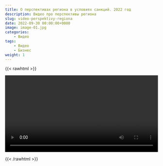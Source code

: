 ```yaml
---
title: О перспективах региона в условиях санкций. 2022 год
description: Видео про перспективы региона 
slug: video-perspektivy-regiona
date: 2022-09-30 00:00:00+0000
image: image-01.jpg
categories:
    - Видео
tags:
    - Видео
    - Бизнес
weight: 1       
---
```


{{< rawhtml >}} 

<video width=100% controls>
    <source src="/videos/perspektivy-regiona.mp4" type="video/mp4">
    Your browser does not support the video tag.  
</video>

{{< /rawhtml >}}

